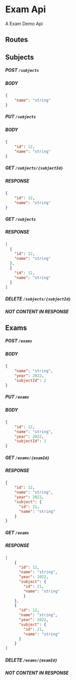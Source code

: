 # Exam Api
A Exam Demo Api

## Routes

## Subjects
##### POST `/subjects`
##### BODY
```json
{
    "name": "string"
}
```

##### PUT `/subjects`
##### BODY
```json
{
    "id": 12,
    "name": "string"
}
```

##### GET `/subjects/{subjectId}`
##### RESPONSE
```json
{
    "id": 12,
    "name": "string"
}
```

##### GET `/subjects`
##### RESPONSE
```json
[
  {
    "id": 12,
    "name": "string"
  },
  {
    "id": 12,
    "name": "string"
  }
]
```
##### DELETE `/subjects/{subjectId}`
##### NOT CONTENT IN RESPONSE

## Exams
##### POST `/exams`
##### BODY 
```json
{
    "name": "string",
    "year": 2022,
    "subjectId": 2
}
```

##### PUT `/exams`
##### BODY
```json
{
    "id": 12,
    "name": "string",
    "year": 2022,
    "subjectId": 2
}
```

##### GET `/exams/{examId}`
##### RESPONSE
```json
{
    "id": 12,
    "name": "string",
    "year": 2022,
    "subject": {
      "id": 21,
      "name": "string"
    }
}
```


##### GET `/exams`
##### RESPONSE
```json
[
    {
      "id": 12,
      "name": "string",
      "year": 2022,
      "subject": {
        "id": 21,
        "name": "string"
        }
    },
    {
      "id": 12,
      "name": "string",
      "year": 2022,
      "subject": {
        "id": 21,
        "name": "string"
      }
    }
]
```
##### DELETE `/exams/{examId}`
##### NOT CONTENT IN RESPONSE